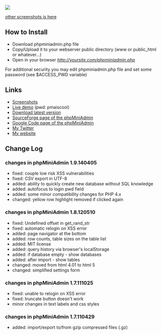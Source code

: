 ![](http://phpminiadmin.sourceforge.net/img/scr_select_from_table.gif)

[other screenshots is here](http://sourceforge.net/project/screenshots.php?group_id=181023)

## How to Install
- Download phpminiadmin.php file
- Copy/Upload it to your webserver public directory (www or public_html or whatever...)
- Open in your browser _http://yoursite.com/phpminiadmin.php_

For additional security you may edit phpminiadmin.php file and set some password (see $ACCESS_PWD variable)

## Links
- [Screenshots](http://sourceforge.net/project/screenshots.php?group_id=181023)
- [Live demo](http://phpminiadmin.sourceforge.net/phpminiadmin.php) (pwd: pmaiscool)
- [Download latest version](https://sourceforge.net/projects/phpminiadmin/files/latest)
- [SourceForge page of the phpMiniAdmin](http://phpminiadmin.sourceforge.net/)
- [Google Code page of the phpMiniAdmin](http://code.google.com/p/phpminiadmin/)
- [My Twitter](http://twitter.com/#!/osalabs)
- [My website](http://osalabs.com)

## Change Log
### changes in phpMiniAdmin 1.9.140405

- fixed: couple low risk XSS vulnerabilities
- fixed: CSV export in UTF-8
- added: ability to quickly create new database without SQL knowledge
- added: autofocus to login pwd field
- added: some minor compatibility changes for PHP 4.x
- changed: yellow row highlight removed if clicked again

### changes in phpMiniAdmin 1.8.120510

- fixed: Undefined offset in get_rand_str
- fixed: automatic relogin on XSS error
- added: page navigator at the bottom
- added: row counts, table sizes on the table list
- added: MIT license
- added: query history via browser's localStorage
- added: if database empty - show databases
- added: after import - show tables
- changed: moved from html 4.01 to html 5
- changed: simplified settings form

### changes in phpMiniAdmin 1.7.111025

- fixed: unable to relogin on XSS error
- fixed: truncate button doesn't work
- minor changes in text labels and css styles

### changes in phpMiniAdmin 1.7.110429

- added: import/export to/from gzip compressed files (.gz)

